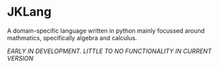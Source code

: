 # JKLang
 
A domain-specific language written in python mainly focussed around mathmatics, specifically algebra and calculus. 

*EARLY IN DEVELOPMENT. LITTLE TO NO FUNCTIONALITY IN CURRENT VERSION*

